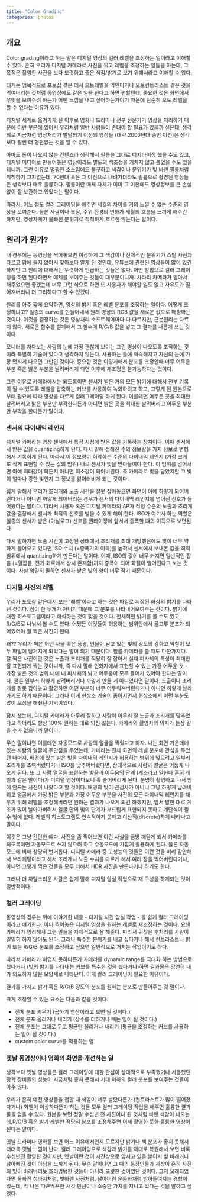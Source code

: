 ```yaml
---
title: "Color Grading"
categories: photos
---
```


## 개요

Color grading이라고 하는 말은 디지털 영상의 컬러 레벨을 조정하는 일이라고 이해할 수 있다. 흔히 우리가 디지털 카메라로 사진을 찍고 레벨을 조정하는 일들을 하는데, 그 목적은 촬영한 사진을 보다 또렷하고 좋은 색감/밝기로 보기 위해서라고 이해할 수 있다.

대개는 맹목적으로 포토샵 같은 데서 오토레벨을 먹인다거나 오토컨트라스트 같은 것을 먹여버리는 것처럼 동영상에도 같은 일을 한다고 하면 편할텐데, 중요한 것은 화면에서 무엇을 보여주려 하는가 어떤 느낌을 내고 싶어하는가이기 때문에 단순히 오토 레벨을 할 수 없다는 이유가 있다.

디지털 세계로 옮겨가게 된 이후로 영화나 드라마나 전부 전문가가 영상을 처리하기 때문에 이런 부분에 있어서 우리처럼 일반 사람들이 손대야 할 필요가 있을까 싶은데, 생각외로 지금처럼 영상처리가 발달되기 이전의 영상들 (대략 2000년대 중반 이전)은 생각보다 훨씬 더 형편없는 것을 알 수 있다.

아마도 돈이 나오지 않는 컨텐츠라 생각해서 필름을 그대로 디지타이징 했을 수도 있고, 디지털 미디어로 만들어놓은 영상이라도 별도의 색조정을 거치지 않고 풀었을 수도 있을테니까. 그런 이유로 멀쩡한 소스임에도 불구하고 색감이나 분위기가 빛 바랜 필름처럼 칙칙하기 그지없는데, 70년대 혹은 그 이전으로 내려가더라도 필름으로 촬영된 영상들은 생각보다 매우 훌륭하다. 필름이란 매체 자체가 이미 그 이전에도 영상정보를 큰 손실 없이 잘 보관하고 있었다는 말이다.

따라서, 어느 정도 컬러 그레이딩을 해주면 세월의 차이를 거의 느낄 수 없는 수준의 영상을 보여준다. 물론 사람이나 복장, 주위 환경의 변화가 세월의 흐름을 느끼게 해주긴 하지만, 영상자체가 물빠진 분위기로 칙칙하게 흐르진 않는다는 말이다.

## 원리가 뭔가?

내 경우에는 동영상을 찍어놓으면 이상하게 그 색감이나 전체적인 분위기가 스틸 사진과 다르고 맘에 들지 않아서 찾아보다 알게 된 것인데, 유튜브에 관련된 영상들이 많이 있긴 하지만 그 원리에 대해서는 뚜렷하게 언급하는 것들은 없다. 어떤 방법으로 컬러 그레이딩을 하면 된다하면서 예제를 보여주는 것들이 대부분이니까. 차라리 카메라가 알아서 해주었으면 좋겠는데 너무 그런 식으로 하면 또 사용자가 해야할 일도 없고 자유도가 떨어져버리니 더 그러하다고 할 수 있겠다.

원리를 아주 짧게 요약하면, 영상의 밝기 혹은 레벨 분포를 조정하는 일이다. 어떻게 조정하냐고? 일종의 curve를 만들어내서 원래 영상의 RGB 값을 새로운 값으로 매핑하는 것이다. 이것을 결정하는 것은 영상처리 소프트웨어마다 다 다르지만, 근본원리는 다르지 않다. 새로운 함수를 설계해서 그 함수에 R/G/B 값을 넣고 그 결과를 새롭게 쓰는 것이다.

모니터를 쳐다보는 사람의 눈에 가장 괜찮게 보이는 그런 영상이 나오도록 조작하는 것이라 특별히 기술이 있다고 생각하지 않는다. 사용하는 툴에 익숙해지고 자신의 눈에 가장 멋지게 나오면 그만인 것이다. 중요한 것은 이렇게해서 분포를 조정할때 너무 어두운 부분 혹은 밝은 부분을 날려버리게 되면 이후에 재조정은 불가능하다는 것이다. 

그런 이유로 카메라에서는 되도록이면 센서가 받은 거의 모든 밝기에 대해서 전부 기록이 될 수 있도록 레벨을 압축하는 커브를 사용하여 녹화하려고 하고, 그렇게 된 원본으로부터 필요에 따라 영상을 다르게 컬러그레이딩 하게 된다. 이를테면 어두운 곳을 최대한 날려버리고 밝은 부분만 부각한다든가 아니면 밝은 곳을 최대한 날려버리고 어두운 부분만 부각을 한다든가 말이다. 

### 센서의 다이내믹 레인지

디지털 카메라는 영상 센서에서 특정 시점에 받은 값을 기록하는 장치이다. 이때 센서에서 받은 값을 quantizing하게 된다. 다시 말해 정해진 수의 정보량을 가지 정보로 변형해서 기록하게 된다. 따라서 이 정보량이 허락하는 수준의 다이내믹 레인지 (가장 크게 또 작게 표현할 수 있는 값의 범위) 내로 센서가 빛을 받아들여야 한다. 이 범위를 넘어서면 아예 최대값이 되든지 아니면 최소값이 되어버린다. 즉 카메라로 빛을 담았지만 그 빛이 얼마나 강한 빛인지 그 정보를 잃어러비게 되는 것이다.

쉽게 말해서 우리가 조리개와 노출 시간을 잘못 잡아놓으면 화면이 아예 하얗게 되어버린다거나 아니면 까맣게 되어버리는 경우가 센서의 다이내믹 레인지를 넘어선 신호가 들어왔다는 말이다. 따라서 사용자 혹은 디지털 카메라의 AP가 적정 수준의 노출과 조리개 값을 결정해서 센서가 최적의 신호를 받을 수 있게 해야 한다. ISO가 여기서 하는 역할은 일종의 센서가 받은 (아날로그) 신호를 퀀타이징에 앞서서 증폭할 떄의 이득으로 보면된다. 

다시 말하자면 노출 시간이 고정된 상태에서 조리개를 최대 개방했음에도 빛이 너무 약하게 들어오고 있다면 ISO 수치 (=증폭기의 이득)를 높혀서 센서에서 보내온 값을 최적 범위에서 quantizing하게 만든다는 말이다. 이때, ISO의 값이 너무 커지면 일반적인 잡음 (=열잡음, 전기 회로에서 상시 존재함)까지 증폭이 되어 화질이 떨어진다고 보는 것이다. 사실 엄밀히 말하면 센서가 받은 빛의 양이 너무 작기 때문이다.

### 디지털 사진의 레벨

우리가 포토샵 같은데서 보는 '레벨'이라고 하는 것은 파일로 저장된 화상의 밝기를 나타낸 것이다. 점이 한 두개가 아니기 때문에 그 분포를 나타내어보여주는 것이다. 밝기에 대한 히스토그램이라고 해석하는 것이 맞을 것이다. 전체적인 밝기를 볼 수도 있고, R/G/B로 나눠서 볼 수도 있다. 어쨌든 이것들이 허용하는 범위안에서 골고루 분포가 되어있어야 잘 찍은 사진이 된다.

왜?? 우리가 찍은 어떤 사물 혹은 풍경, 인물이 담고 있는 빛의 강도의 강하고 약함이 모두 파일에 담겨지게 되었다는 말이 되기 때문이다. 필름 카메라를 쓸 때도 마찬가지다. 잘 찍은 사진이란 것은 노출과 조리개를 적당히 잘 잡아서 실재 피사체의 특성이 최대한 잘 표현되게 찍는 것이니까, 즉 다시 말해 인화지에서 표현할 수 있는 가장 어두운 것 - 가장 밝은 것의 범위 내에 내 피사체의 밝고 어두움이 모두 들어가 있어야 한다는 말이다. 물론 일부러 하얗게 날려버리거나 까맣게 만들 게 아니었다면 말이다. 노출이나 조리개를 잘못 잡아놓고 촬영하면 어떤 부분이 너무 어두워져버린다거나 아니면 하얗게 날라가기도 하기 때문이다. 그러나 이게 현상소 기술이 좋아지면서 현상소에서 이런 부분도 많이 보상을 해줬던 기억이있다.

잠시 샜는데, 디지털 카메라가 아무리 잘하고 사람이 아무리 잘 노출과 조리개를 맞추었다고 하더라도 항상 100% 원하는 대로 되진 않는다. 카메라와 촬영자의 의지가 늘상 같을 수가 없으니까 말이다.

무슨 말이냐면 이를테면 자동모드로 사람의 얼굴을 찍었다고 하자. 나는 화면 가운데에 있는 사람의 얼굴에 주안점을 두었는데, 카메라는 전체 화면의 레벨 분포에 관심을 두있던 나머지, 배경에 있는 밝은 빛을 다이내믹 레인지가 허용하는 범위에 넣으려고 일부러 조리개를 조여버렸다거나 ISO를 낮추어버렸다면, 상대적으로 사람의 얼굴은 어둡게 나오게 된다. 또 그 사람 얼굴을 표현하는 밝음과 어두움의 단계 (계조라고 말한다 흔히 레벨과 같은 말이다)가 디지털 영상이다보니 확 줄어버리게 된다. 분명히 촬영하고 나서 맘에 안드는 사진이 나왔다고 할 것이다. 배경의 빛이 관심사가 아니니 그냥 하얗게 날려버리고 얼굴에서 가장 밝은 부분과 가장 어두운 부분을 사진의 모든 다이내믹 레인지를 채우기 위해 레벨을 조정해버리면 원하는 결과가 나오게 되긴 하겠지만, 앞서 말한 대로 계조가 많이 날아가버려서 얼굴 안의 빛의 단계가 부드럽게 표현되지 못하고 계단식이 될 수 밖에 없다. 레벨의 히스토그램도 연속적이지 못하고 이산적(discrete)하게 나타나고 말이다.

이것은 그냥 간단한 얘다. 사진을 좀 찍어보면 이런 사실을 금방 깨닫게 되서 카메라를 되도록이면 자동모드로 쓰지 않으려 하고 수동모드에 가깝게 활용하게 된다. 물론 자동 모드에 비해 상당히 번거롭다. 디지털 카메라 중 고성능의 것들은 이런 것을 미리 감안해서 브라케팅이라고 해서 조리개나 노출 수치를 다르게 해서 여러 장을 찍어버린다거나, 아니면 그렇게 찍은 것들을 모두 더해서 HDR 사진을 만든다거나 하기도 한다.

그러나 더 까탈스러운 사람은 쉽게 말해 디지털 암실 작업으로 재 구성을 하게되는 것이 일반적이다.

### 컬러 그레이딩

동영상의 경우는 위에 이야기한 내용 - 디지털 사진 암실 작업 - 을 쉽게 컬러 그레이딩이라고 얘기한다. 이미 찍어놓은 디지털 영상을 원하는 레벨로 재조정하는 것이다. 요샌 카메라가 영리해서 그런 일들을 자체적으로 잘 해준다. 따라서 귀찮은 후처리를 사람이 일일히 하지 않아도 된다. 그러나 특수한 분위기를 내고 싶다거나 해서 컨트라스트나 밝기 또는 R/G/B 분포를 조정하고 싶으면 일반적으로 거치는 작업이기도 하다. 

따라서 카메라가 미덥지 못하다든가 카메라를 dynamic range를 극대화 하는 방법으로 헀다거나 (빛의 밝기를 나타내는 커브를 특수한 것을 썼다거나)하면 결과물은 당연히 내가 의도하지 않은 모양새로 나타난다. 이게 컬러 그레이딩이 필요한 이유이다. 

결과를 가지고 밝기 혹은 R/G/B 강도의 분포를 원하는 분포로 만들어주는 것 말이다.

크게 조정할 수 있는
 요소는 다음과 같을 것이다.
- 전체 분포 키우기 (곱하기 연산이라고 보면 될 것이다.)
- 전체 분포 올리거나 내리기 (상수를 더하거나 빼는 일이 될 것이다.)
- 전체 분포는 그대로 두고 평균만 올리거나 내리기 (평균을 조정하는 커브를 사용하는 일이 될 것이다.)
- custom color curve를 적용하는 일

### 옛날 동영상이나 영화의 화면을 개선하는 일

생각보다 옛날 영상들은 컬러 그레이딩에 대한 관심이 상대적으로 부족했거나 사용했던 광학 장비들의 성능이 지금처럼 좋지 못해서 기대 이하의 컬러 분포를 보여주는 것들이 아주 많다. 

우리가 흔히 예전 영상들을 접할 때 색깔이 너무 날랐다든가 (컨트라스트가 많이 떨어졌다거나) 화벨이 이상하다든가 하는 것들 모두 컬러 그레이딩 작업을 해주면 훌륭한 결과물을 얻을 수 있다. 원본을 보면 정말 수십년 전 사진이나 된 것처럼 바랜 색감이 나오는데,R/G/B 혹은 밝기 레벨만 적당히 분포를 조정해주면 어제 촬영한 듯한 훌륭한 영상이 된다는 말이다. 

옛날 드라마나 영화를 보면 어느 이유에서인지 모르지만 밝기나 색 분포가 좋지 못해서 더더욱 옛날 느낌이 난다. 컬러 그레이딩으로 색감과 밝기를 제대로 복원해서 보면 비록 수십년전 촬영한 것이지만, 옛날이란 것이 시간상으로 앞서고 있을 뿐이지 빛 바래거나 낡아빠진 것이 아님을 느끼게 된다. 무슨 말이냐면 그 때의 등장인물과 사상이 흔히 사진의 빛이 바래버리듯 흐리멍텅한 것들이 아니라 또렷한 것이었단 것이다. 그저 오래되었다면 물빠진 청바지처럼, 빛바랜 사진처럼, 낡아버린 운동화처럼 받아들여지는 경향이 있는데, 막 나온 따끈딱끈한 새것 만큼이나 소중한 가치를 지니고 있다는 것을 말하고 싶었다.
